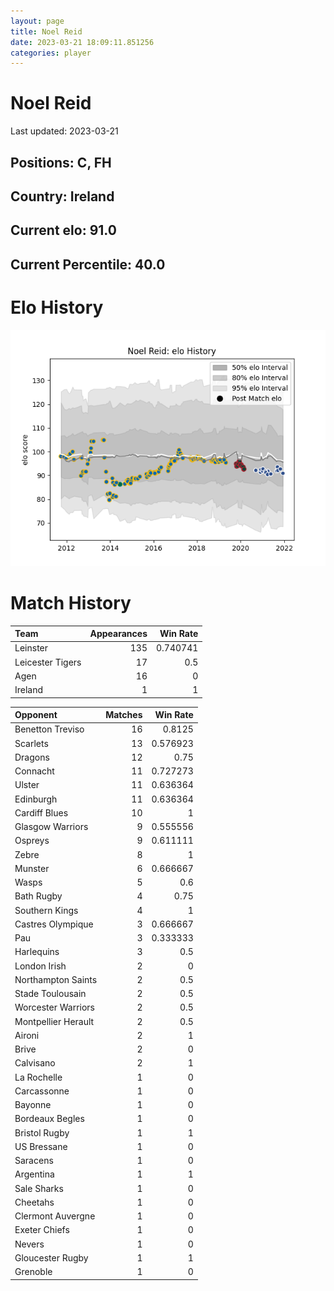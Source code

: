 ```yaml
---  
layout: page  
title: Noel Reid  
date: 2023-03-21 18:09:11.851256  
categories: player  
---
```

# Noel Reid


Last updated: 2023-03-21
## Positions: C, FH

## Country: Ireland

## Current elo: 91.0

## Current Percentile: 40.0

# Elo History


![elo history](history_NoelReid.png)
# Match History


| Team             |   Appearances |   Win Rate |
|:-----------------|--------------:|-----------:|
| Leinster         |           135 |   0.740741 |
| Leicester Tigers |            17 |   0.5      |
| Agen             |            16 |   0        |
| Ireland          |             1 |   1        |

| Opponent            |   Matches |   Win Rate |
|:--------------------|----------:|-----------:|
| Benetton Treviso    |        16 |   0.8125   |
| Scarlets            |        13 |   0.576923 |
| Dragons             |        12 |   0.75     |
| Connacht            |        11 |   0.727273 |
| Ulster              |        11 |   0.636364 |
| Edinburgh           |        11 |   0.636364 |
| Cardiff Blues       |        10 |   1        |
| Glasgow Warriors    |         9 |   0.555556 |
| Ospreys             |         9 |   0.611111 |
| Zebre               |         8 |   1        |
| Munster             |         6 |   0.666667 |
| Wasps               |         5 |   0.6      |
| Bath Rugby          |         4 |   0.75     |
| Southern Kings      |         4 |   1        |
| Castres Olympique   |         3 |   0.666667 |
| Pau                 |         3 |   0.333333 |
| Harlequins          |         3 |   0.5      |
| London Irish        |         2 |   0        |
| Northampton Saints  |         2 |   0.5      |
| Stade Toulousain    |         2 |   0.5      |
| Worcester Warriors  |         2 |   0.5      |
| Montpellier Herault |         2 |   0.5      |
| Aironi              |         2 |   1        |
| Brive               |         2 |   0        |
| Calvisano           |         2 |   1        |
| La Rochelle         |         1 |   0        |
| Carcassonne         |         1 |   0        |
| Bayonne             |         1 |   0        |
| Bordeaux Begles     |         1 |   0        |
| Bristol Rugby       |         1 |   1        |
| US Bressane         |         1 |   0        |
| Saracens            |         1 |   0        |
| Argentina           |         1 |   1        |
| Sale Sharks         |         1 |   0        |
| Cheetahs            |         1 |   0        |
| Clermont Auvergne   |         1 |   0        |
| Exeter Chiefs       |         1 |   0        |
| Nevers              |         1 |   0        |
| Gloucester Rugby    |         1 |   1        |
| Grenoble            |         1 |   0        |